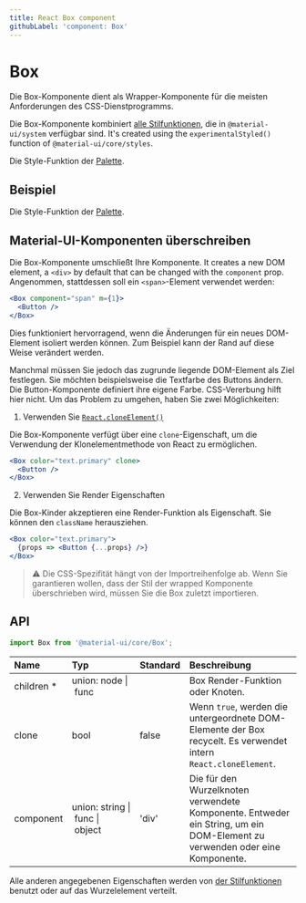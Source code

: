```yaml
---
title: React Box component
githubLabel: 'component: Box'
---
```


# Box

<p class="description">Die Box-Komponente dient als Wrapper-Komponente für die meisten Anforderungen des CSS-Dienstprogramms.</p>

Die Box-Komponente kombiniert [alle Stilfunktionen](/system/basics/#all-inclusive), die in `@material-ui/system` verfügbar sind. It's created using the `experimentalStyled()` function of `@material-ui/core/styles`.

Die Style-Funktion der [Palette](/system/palette/).

## Beispiel

Die Style-Funktion der [Palette](/system/palette/).

## Material-UI-Komponenten überschreiben

Die Box-Komponente umschließt Ihre Komponente. It creates a new DOM element, a `<div>` by default that can be changed with the `component` prop. Angenommen, stattdessen soll ein `<span>`-Element verwendet werden:

```jsx
<Box component="span" m={1}>
  <Button />
</Box>
```

Dies funktioniert hervorragend, wenn die Änderungen für ein neues DOM-Element isoliert werden können. Zum Beispiel kann der Rand auf diese Weise verändert werden.

Manchmal müssen Sie jedoch das zugrunde liegende DOM-Element als Ziel festlegen. Sie möchten beispielsweise die Textfarbe des Buttons ändern. Die Button-Komponente definiert ihre eigene Farbe. CSS-Vererbung hilft hier nicht. Um das Problem zu umgehen, haben Sie zwei Möglichkeiten:

1. Verwenden Sie [`React.cloneElement()`](https://reactjs.org/docs/react-api.html#cloneelement)

Die Box-Komponente verfügt über eine `clone`-Eigenschaft, um die Verwendung der Klonelementmethode von React zu ermöglichen.

```jsx
<Box color="text.primary" clone>
  <Button />
</Box>
```

2. Verwenden Sie Render Eigenschaften

Die Box-Kinder akzeptieren eine Render-Funktion als Eigenschaft. Sie können den `className` herausziehen.

```jsx
<Box color="text.primary">
  {props => <Button {...props} />}
</Box>
```

> ⚠️ Die CSS-Spezifität hängt von der Importreihenfolge ab. Wenn Sie garantieren wollen, dass der Stil der wrapped Komponente überschrieben wird, müssen Sie die Box zuletzt importieren.

## API

```jsx
import Box from '@material-ui/core/Box';
```

| Name                                                    | Typ                                                                                                                           | Standard                                | Beschreibung                                                                                                               |
|:------------------------------------------------------- |:----------------------------------------------------------------------------------------------------------------------------- |:--------------------------------------- |:-------------------------------------------------------------------------------------------------------------------------- |
| <span class="prop-name required">children&nbsp;*</span> | <span class="prop-type">union:&nbsp;node&nbsp;&#124;<br>&nbsp;func<br></span>                                     |                                         | Box Render-Funktion oder Knoten.                                                                                           |
| <span class="prop-name">clone</span>                    | <span class="prop-type">bool</span>                                                                                           | <span class="prop-default">false</span> | Wenn `true`, werden die untergeordnete DOM-Elemente der Box recycelt. Es verwendet intern `React.cloneElement`.            |
| <span class="prop-name">component</span>                | <span class="prop-type">union:&nbsp;string&nbsp;&#124;<br>&nbsp;func&nbsp;&#124;<br>&nbsp;object<br></span> | <span class="prop-default">'div'</span> | Die für den Wurzelknoten verwendete Komponente. Entweder ein String, um ein DOM-Element zu verwenden oder eine Komponente. |

Alle anderen angegebenen Eigenschaften werden von [der Stilfunktionen](/system/basics/#all-inclusive) benutzt oder auf das Wurzelelement verteilt.
